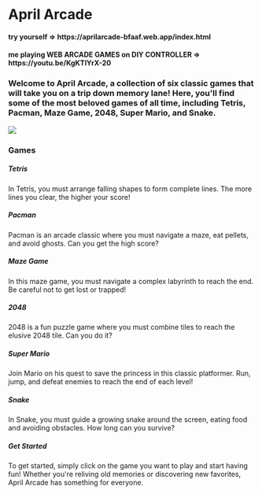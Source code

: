 <h1>April Arcade</h1>
<h4>try yourself => https://aprilarcade-bfaaf.web.app/index.html </h4>
<h4>me playing WEB ARCADE GAMES on DIY CONTROLLER => https://youtu.be/KgKTIYrX-20 </h4>

<h3>Welcome to April Arcade, a collection of six classic games that will take you on a trip down memory lane! Here, you'll find some of the most beloved games of all time, including Tetris, Pacman, Maze Game, 2048, Super Mario, and Snake.</h3>

<img src="https://y.yarn.co/ecb73c72-0f12-4d59-9df1-504d6d8d6a50_text.gif" />

<h3>Games</h3>
<h5>Tetris</h5>
<p>In Tetris, you must arrange falling shapes to form complete lines. The more lines you clear, the higher your score!</p>

<h5>Pacman</h5>
<p>Pacman is an arcade classic where you must navigate a maze, eat pellets, and avoid ghosts. Can you get the high score?</p>

<h5>Maze Game</h5>
<p>In this maze game, you must navigate a complex labyrinth to reach the end. Be careful not to get lost or trapped!</p>

<h5>2048</h5>
<p>2048 is a fun puzzle game where you must combine tiles to reach the elusive 2048 tile. Can you do it?</p>

<h5>Super Mario</h5>
<p>Join Mario on his quest to save the princess in this classic platformer. Run, jump, and defeat enemies to reach the end of each level!</p>

<h5>Snake</h5>
<p>In Snake, you must guide a growing snake around the screen, eating food and avoiding obstacles. How long can you survive?</p>

<h5>Get Started</h5>
<p>To get started, simply click on the game you want to play and start having fun! Whether you're reliving old memories or discovering new favorites, April Arcade has something for everyone.</p>

